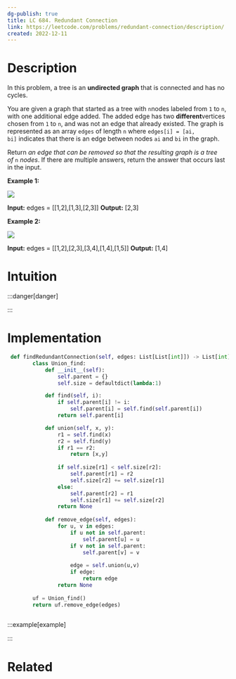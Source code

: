 ```yaml
---
dg-publish: true
title: LC 684. Redundant Connection
link: https://leetcode.com/problems/redundant-connection/description/
created: 2022-12-11
---
```



# Description
In this problem, a tree is an **undirected graph** that is connected and has no cycles.

You are given a graph that started as a tree with `n`nodes labeled from `1` to `n`, with one additional edge added. The added edge has two **different**vertices chosen from `1` to `n`, and was not an edge that already existed. The graph is represented as an array `edges` of length `n` where `edges[i] = [ai, bi]` indicates that there is an edge between nodes `ai` and `bi` in the graph.

Return _an edge that can be removed so that the resulting graph is a tree of_ `n` _nodes_. If there are multiple answers, return the answer that occurs last in the input.

**Example 1:**

![](https://assets.leetcode.com/uploads/2021/05/02/reduntant1-1-graph.jpg)

**Input:** edges = [[1,2],[1,3],[2,3]]
**Output:** [2,3]

**Example 2:**

![](https://assets.leetcode.com/uploads/2021/05/02/reduntant1-2-graph.jpg)

**Input:** edges = [[1,2],[2,3],[3,4],[1,4],[1,5]]
**Output:** [1,4]

# Intuition

:::danger[danger] 


:::

# Implementation

```python
 def findRedundantConnection(self, edges: List[List[int]]) -> List[int]:
        class Union_find:
            def __init__(self):
                self.parent = {}
                self.size = defaultdict(lambda:1)

            def find(self, i):
                if self.parent[i] != i:
                    self.parent[i] = self.find(self.parent[i])
                return self.parent[i]

            def union(self, x, y):
                r1 = self.find(x)
                r2 = self.find(y)
                if r1 == r2:
                    return [x,y]
                
                if self.size[r1] < self.size[r2]:
                    self.parent[r1] = r2
                    self.size[r2] += self.size[r1]
                else:
                    self.parent[r2] = r1
                    self.size[r1] += self.size[r2]
                return None
        
            def remove_edge(self, edges):
                for u, v in edges:
                    if u not in self.parent:
                        self.parent[u] = u
                    if v not in self.parent:
                        self.parent[v] = v
                    
                    edge = self.union(u,v)
                    if edge:
                        return edge
                return None
        
        uf = Union_find()
        return uf.remove_edge(edges)
       
```
:::example[example] 


:::


# Related
